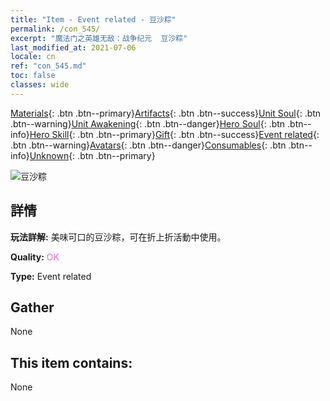 ```yaml
---
title: "Item - Event related - 豆沙粽"
permalink: /con_545/
excerpt: "魔法门之英雄无敌：战争纪元  豆沙粽"
last_modified_at: 2021-07-06
locale: cn
ref: "con_545.md"
toc: false
classes: wide
---
```

 [Materials](/ItemsCN/){: .btn .btn--primary}[Artifacts](/ItemsCN/Artifacts/){: .btn .btn--success}[Unit Soul](/ItemsCN/UnitSoul/){: .btn .btn--warning}[Unit Awakening](/ItemsCN/UnitAwakening/){: .btn .btn--danger}[Hero Soul](/ItemsCN/HeroSoul/){: .btn .btn--info}[Hero Skill](/ItemsCN/HeroSkill/){: .btn .btn--primary}[Gift](/ItemsCN/Gift/){: .btn .btn--success}[Event related](/ItemsCN/Events/){: .btn .btn--warning}[Avatars](/ItemsCN/Avatars/){: .btn .btn--danger}[Consumables](/ItemsCN/Consumables/){: .btn .btn--info}[Unknown](/ItemsCN/Unknown/){: .btn .btn--primary}

 ![豆沙粽](/images/t/i_10031.png)

## 詳情
 **玩法詳解:** 美味可口的豆沙粽，可在折上折活動中使用。

 **Quality:** <span style="color: #DA70D6">OK</span>

 **Type:** Event related

## Gather

  None

## This item contains:

  None


